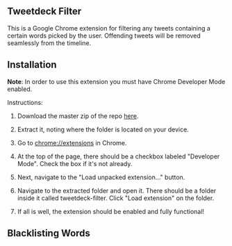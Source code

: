 ## Tweetdeck Filter
This is a Google Chrome extension for filtering any tweets containing a certain words picked by the user. Offending tweets will be removed seamlessly from the timeline.

## Installation
**Note**: In order to use this extension you must have Chrome Developer Mode enabled.

Instructions:
1. Download the master zip of the repo [here]('https://github.com/TaizWeb/tweetdeck-censor/archive/master.zip').

2. Extract it, noting where the folder is located on your device.

3. Go to [chrome://extensions]('chrome://extensions') in Chrome.

4. At the top of the page, there should be a checkbox labeled "Developer Mode". Check the box if it's not already.

5. Next, navigate to the "Load unpacked extension..." button.

6. Navigate to the extracted folder and open it. There should be a folder inside it called tweetdeck-filter. Click "Load extension" on the folder.

7. If all is well, the extension should be enabled and fully functional!

## Blacklisting Words
